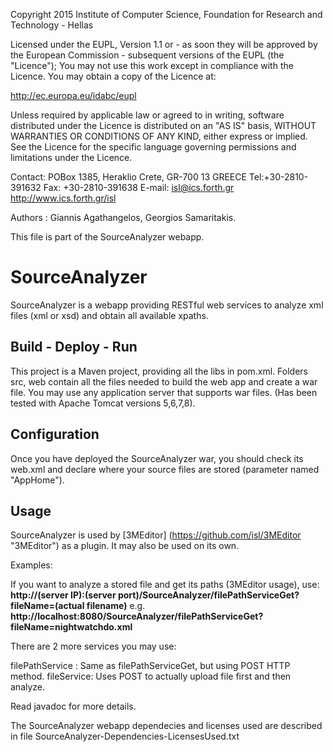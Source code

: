 Copyright 2015 Institute of Computer Science,
Foundation for Research and Technology - Hellas

Licensed under the EUPL, Version 1.1 or - as soon they will be approved
by the European Commission - subsequent versions of the EUPL (the "Licence");
You may not use this work except in compliance with the Licence.
You may obtain a copy of the Licence at:

http://ec.europa.eu/idabc/eupl

Unless required by applicable law or agreed to in writing, software distributed
under the Licence is distributed on an "AS IS" basis,
WITHOUT WARRANTIES OR CONDITIONS OF ANY KIND, either express or implied.
See the Licence for the specific language governing permissions and limitations
under the Licence.

Contact:  POBox 1385, Heraklio Crete, GR-700 13 GREECE
Tel:+30-2810-391632
Fax: +30-2810-391638
E-mail: isl@ics.forth.gr
http://www.ics.forth.gr/isl

Authors :  Giannis Agathangelos, Georgios Samaritakis.

This file is part of the SourceAnalyzer webapp.

SourceAnalyzer
==============

SourceAnalyzer is a webapp providing RESTful web services to analyze xml files (xml or xsd) and obtain all available xpaths.

## Build - Deploy - Run
This project is a Maven project, providing all the libs in pom.xml.
Folders src, web contain all the files needed to build the web app and create a war file.
You may use any application server that supports war files. (Has been tested with Apache Tomcat versions 5,6,7,8).

## Configuration
Once you have deployed the SourceAnalyzer war, you should check its web.xml and declare where your source files are stored (parameter named "AppHome").

## Usage
SourceAnalyzer is used by [3MEditor] (https://github.com/isl/3MEditor "3MEditor") as a plugin.
It may also be used on its own.

Examples:

If you want to analyze a stored file and get its paths (3MEditor usage), use:
**http://(server IP):(server port)/SourceAnalyzer/filePathServiceGet?fileName=(actual filename)** 
e.g. **http://localhost:8080/SourceAnalyzer/filePathServiceGet?fileName=nightwatchdo.xml**

There are 2 more services you may use:

filePathService : Same as filePathServiceGet, but using POST HTTP method.
fileService: Uses POST to actually upload file first and then analyze.

Read javadoc for more details.

The SourceAnalyzer webapp dependecies and licenses used are described in file SourceAnalyzer-Dependencies-LicensesUsed.txt 


